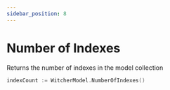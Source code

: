 ```yaml
---
sidebar_position: 8
---
```


# Number of Indexes

Returns the number of indexes in the model collection

```go
indexCount := WitcherModel.NumberOfIndexes()
```